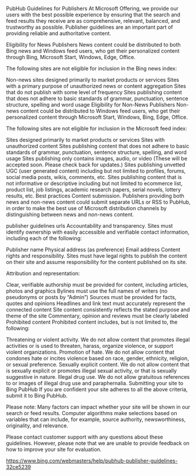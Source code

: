 
PubHub Guidelines for Publishers
At Microsoft Offering, we provide our users with the best possible experience by ensuring that the search and feed results they receive are as comprehensive, relevant, balanced, and trustworthy as possible. Publisher guidelines are an important part of providing reliable and authoritative content.

Eligibility for News Publishers
News content could be distributed to both Bing news and Windows feed users, who get their personalized content through Bing, Microsoft Start, Windows, Edge, Office.

The following sites are not eligible for inclusion in the Bing news index:

Non-news sites designed primarily to market products or services
Sites with a primary purpose of unauthorized news or content aggregation
Sites that do not publish with some level of frequency
Sites publishing content that does not adhere to basic standards of grammar, punctuation, sentence structure, spelling and word usage
Eligibility for Non-News Publishers
Non-news content could be distributed to Windows feed users, who get their personalized content through Microsoft Start, Windows, Bing, Edge, Office.

The following sites are not eligible for inclusion in the Microsoft feed index:

Sites designed primarily to market products or services
Sites with unauthorized content
Sites publishing content that does not adhere to basic standards of grammar, punctuation, sentence structure, spelling, and word usage
Sites publishing only contains images, audio, or video (These will be accepted soon. Please check back for updates.)
Sites publishing unvetted UGC (user generated content) including but not limited to profiles, forums, social media posts, wikis, comments, etc.
Sites publishing content that is not informative or descriptive including but not limited to ecommerce list, product list, job listings, academic research papers, serial novels, lottery results, etc.
Best practices
Content submission. Publishers providing both news and non-news content could submit separate URLs or RSS to PubHub, in order to make the best use of Microsoft distribution channels by distinguishing between news and non-news content.

publisher guidelines urls
Accountability and transparency. Sites must identify ownership with easily accessible and verifiable contact information, including each of the following:

Publisher name
Physical address (as preference)
Email address
Content rights and responsibility. Sites must have legal rights to publish the content on their site and assume responsibility for the content published on its site.

Attribution and representation:

Clear, verifiable authorship must be provided for content, including articles, photos and graphics
Bylines must use the full names of writers (no pseudonyms or posts by “Admin”)
Sources must be provided for facts, quotes and opinions
Headlines and link text must accurately represent the connected content
Site content consistently reflects the stated purpose and theme of the site
Commentary, opinion and reviews must be clearly labeled
Prohibited content
Prohibited content includes, but is not limited to, the following:

Threatening or violent activity. We do not allow content that promotes illegal activities or is used to threaten, harass, organize violence, or support violent organizations.
Promotion of hate. We do not allow content that condones hate or incites violence based on race, gender, ethnicity, religion, or sexual preference.
Sexually explicit content. We do not allow content that is sexually explicit or promotes illegal sexual activity, or that is sexually suggestive in nature.
Illegal drug use. We do not allow gratuitous references to or images of illegal drug use and paraphernalia.
Submitting your site to Bing PubHub
If you are confident your site adheres to all the above criteria, submit it to Bing PubHub.

Please note: Many factors can impact whether your site will be shown in our search or feed results. Computer algorithms make selections based on variables that can include, for example, source authority, newsworthiness, originality, and relevance.

Please contact customer support with any questions about these guidelines. However, please note that we are unable to provide feedback on how to improve your site for evaluation.



https://www.bing.com/webmasters/help/pubhub-publisher-guidelines-32ce5239